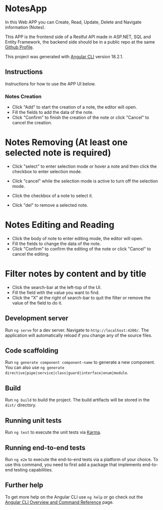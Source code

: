 # NotesApp

In this Web APP you can Create, Read, Update, Delete and Navigate information (Notes).

This APP is the frontend side of a Restful API made in ASP.NET, SQL and Entity Framework, the backend side should be in a public repo at the same [Github Profile](https://github.com/NazarenoTognoli).

This project was generated with [Angular CLI](https://github.com/angular/angular-cli) version 18.2.1.

## Instructions

Instructions for how to use the APP UI below.

### Notes Creation

- Click "Add" to start the creation of a note, the editor will open.
- Fill the fields to add the data of the note.
- Click "Confirm" to finish the creation of the note or click "Cancel" to cancel the creation. 

# Notes Removing (At least one selected note is required)

- Click "select" to enter selection mode or hover a note and then click the checkbox to enter selection mode.
- Click "cancel" while the selection mode is active to turn off the selection mode.

- Click the checkbox of a note to select it.

- Click "del" to remove a selected note.

# Notes Editing and Reading

- Click the body of note to enter editing mode, the editor will open.
- Fill the fields to change the data of the note.
- Click "Confirm" to confirm the editing of the note or click "Cancel" to cancel the editing.

# Filter notes by content and by title

- Click the search-bar at the left-top of the UI.
- Fill the field with the value you want to find.
- Click the "X" at the right of search-bar to quit the filter or remove the value of the field to do it.


## Development server

Run `ng serve` for a dev server. Navigate to `http://localhost:4200/`. The application will automatically reload if you change any of the source files.

## Code scaffolding

Run `ng generate component component-name` to generate a new component. You can also use `ng generate directive|pipe|service|class|guard|interface|enum|module`.

## Build

Run `ng build` to build the project. The build artifacts will be stored in the `dist/` directory.

## Running unit tests

Run `ng test` to execute the unit tests via [Karma](https://karma-runner.github.io).

## Running end-to-end tests

Run `ng e2e` to execute the end-to-end tests via a platform of your choice. To use this command, you need to first add a package that implements end-to-end testing capabilities.

## Further help

To get more help on the Angular CLI use `ng help` or go check out the [Angular CLI Overview and Command Reference](https://angular.dev/tools/cli) page.
